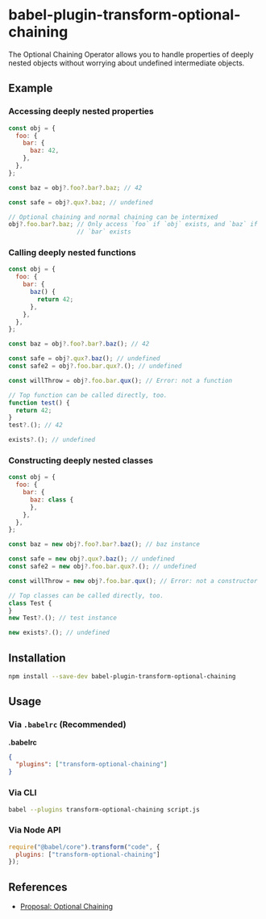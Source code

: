 # babel-plugin-transform-optional-chaining

The Optional Chaining Operator allows you to handle properties of deeply nested
objects without worrying about undefined intermediate objects.

## Example

### Accessing deeply nested properties

```js
const obj = {
  foo: {
    bar: {
      baz: 42,
    },
  },
};

const baz = obj?.foo?.bar?.baz; // 42

const safe = obj?.qux?.baz; // undefined

// Optional chaining and normal chaining can be intermixed
obj?.foo.bar?.baz; // Only access `foo` if `obj` exists, and `baz` if
                   // `bar` exists
```

### Calling deeply nested functions

```js
const obj = {
  foo: {
    bar: {
      baz() {
        return 42;
      },
    },
  },
};

const baz = obj?.foo?.bar?.baz(); // 42

const safe = obj?.qux?.baz(); // undefined
const safe2 = obj?.foo.bar.qux?.(); // undefined

const willThrow = obj?.foo.bar.qux(); // Error: not a function

// Top function can be called directly, too.
function test() {
  return 42;
}
test?.(); // 42

exists?.(); // undefined
```

### Constructing deeply nested classes

```js
const obj = {
  foo: {
    bar: {
      baz: class {
      },
    },
  },
};

const baz = new obj?.foo?.bar?.baz(); // baz instance

const safe = new obj?.qux?.baz(); // undefined
const safe2 = new obj?.foo.bar.qux?.(); // undefined

const willThrow = new obj?.foo.bar.qux(); // Error: not a constructor

// Top classes can be called directly, too.
class Test {
}
new Test?.(); // test instance

new exists?.(); // undefined
```

## Installation

```sh
npm install --save-dev babel-plugin-transform-optional-chaining
```

## Usage

### Via `.babelrc` (Recommended)

**.babelrc**

```json
{
  "plugins": ["transform-optional-chaining"]
}
```

### Via CLI

```sh
babel --plugins transform-optional-chaining script.js
```

### Via Node API

```javascript
require("@babel/core").transform("code", {
  plugins: ["transform-optional-chaining"]
});
```

## References

* [Proposal: Optional Chaining](https://github.com/tc39/proposal-optional-chaining)
